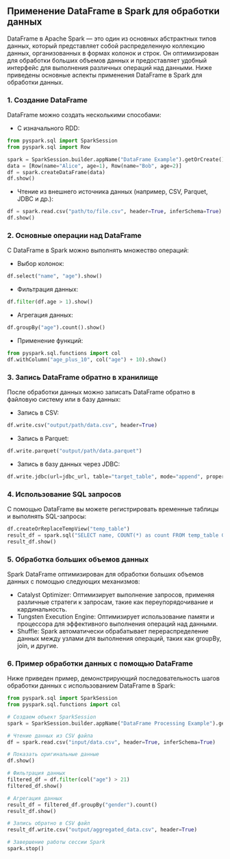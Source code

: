 ## Применение DataFrame в Spark для обработки данных

DataFrame в Apache Spark — это один из основных абстрактных типов данных, который представляет собой распределенную коллекцию данных, организованных в формах колонок и строк. Он оптимизирован для обработки больших объемов данных и предоставляет удобный интерфейс для выполнения различных операций над данными. Ниже приведены основные аспекты применения DataFrame в Spark для обработки данных.

### 1. Создание DataFrame

DataFrame можно создать несколькими способами:

- С изначального RDD:
```py
from pyspark.sql import SparkSession
from pyspark.sql import Row

spark = SparkSession.builder.appName("DataFrame Example").getOrCreate()
data = [Row(name="Alice", age=1), Row(name="Bob", age=2)]
df = spark.createDataFrame(data)
df.show()
```

- Чтение из внешнего источника данных (например, CSV, Parquet, JDBC и др.):
```py
df = spark.read.csv("path/to/file.csv", header=True, inferSchema=True)
df.show()
```

### 2. Основные операции над DataFrame

С DataFrame в Spark можно выполнять множество операций:

- Выбор колонок:
```py
df.select("name", "age").show()
```

- Фильтрация данных:
```py
df.filter(df.age > 1).show()
```

- Агрегация данных:
```py
df.groupBy("age").count().show()
```

- Применение функций:
```py
from pyspark.sql.functions import col
df.withColumn("age_plus_10", col("age") + 10).show()
```

### 3. Запись DataFrame обратно в хранилище

После обработки данных можно записать DataFrame обратно в файловую систему или в базу данных:

- Запись в CSV:
```py
df.write.csv("output/path/data.csv", header=True)
```

- Запись в Parquet:
```py
df.write.parquet("output/path/data.parquet")
```

- Запись в базу данных через JDBC:
```py
df.write.jdbc(url=jdbc_url, table="target_table", mode="append", properties=connection_properties)
```

### 4. Использование SQL запросов

С помощью DataFrame вы можете регистрировать временные таблицы и выполнять SQL-запросы:
```py
df.createOrReplaceTempView("temp_table")
result_df = spark.sql("SELECT name, COUNT(*) as count FROM temp_table GROUP BY name")
result_df.show()
```

### 5. Обработка больших объемов данных

Spark DataFrame оптимизирован для обработки больших объемов данных с помощью следующих механизмов:

- Catalyst Optimizer: Оптимизирует выполнение запросов, применяя различные стратеги к запросам, такие как переупорядочивание и кардинальность.
- Tungsten Execution Engine: Оптимизирует использование памяти и процессора для эффективного выполнения операций над данными.
- Shuffle: Spark автоматически обрабатывает перераспределение данных между узлами для выполнения операций, таких как groupBy, join, и другие.

### 6. Пример обработки данных с помощью DataFrame

Ниже приведен пример, демонстрирующий последовательность шагов обработки данных с использованием DataFrame в Spark:
```py
from pyspark.sql import SparkSession
from pyspark.sql.functions import col

# Создаем объект SparkSession
spark = SparkSession.builder.appName("DataFrame Processing Example").getOrCreate()

# Чтение данных из CSV файла
df = spark.read.csv("input/data.csv", header=True, inferSchema=True)

# Показать оригинальные данные
df.show()

# Фильтрация данных
filtered_df = df.filter(col("age") > 21)
filtered_df.show()

# Агрегация данных
result_df = filtered_df.groupBy("gender").count()
result_df.show()

# Запись обратно в CSV файл
result_df.write.csv("output/aggregated_data.csv", header=True)

# Завершение работы сессии Spark
spark.stop()
```

